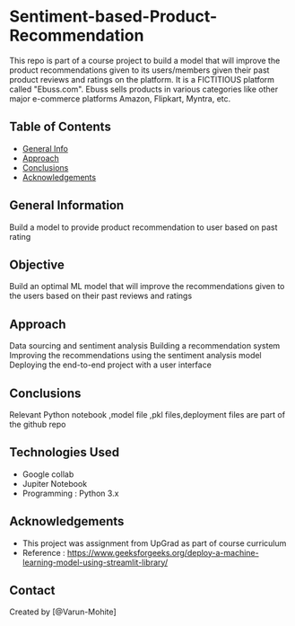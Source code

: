 # Sentiment-based-Product-Recommendation
This repo is part of a course project to build a model that will improve the product recommendations given to its users/members given their past product reviews and ratings on the platform. It is a FICTITIOUS platform called "Ebuss.com". Ebuss sells products in various categories like other major e-commerce platforms Amazon, Flipkart, Myntra, etc.

## Table of Contents
* [General Info](#general-information)
* [Approach](#technologies-used)
* [Conclusions](#conclusions)
* [Acknowledgements](#acknowledgements)


## General Information
Build a model to provide product recommendation to user based on past rating


## Objective
Build an optimal ML model that will improve the recommendations given to the users based on their past reviews and ratings


## Approach
Data sourcing and sentiment analysis
Building a recommendation system
Improving the recommendations using the sentiment analysis model
Deploying the end-to-end project with a user interface
  
 
## Conclusions
Relevant Python notebook ,model file ,pkl files,deployment files are part of the github repo


## Technologies Used
- Google collab
- Jupiter Notebook
- Programming : Python 3.x


## Acknowledgements
- This project was assignment from UpGrad as part of course curriculum
- Reference : https://www.geeksforgeeks.org/deploy-a-machine-learning-model-using-streamlit-library/


## Contact
Created by [@Varun-Mohite]
